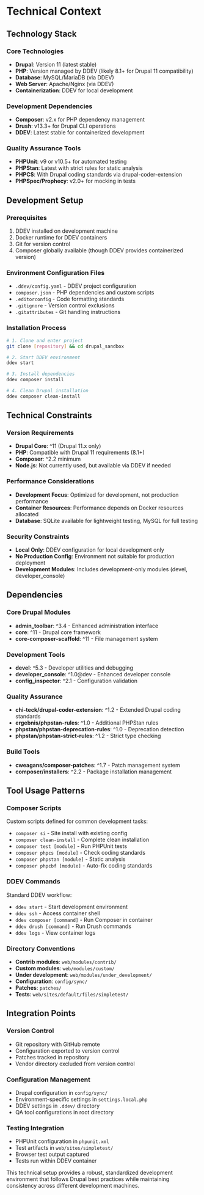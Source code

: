 # Technical Context

## Technology Stack

### Core Technologies
- **Drupal**: Version 11 (latest stable)
- **PHP**: Version managed by DDEV (likely 8.1+ for Drupal 11 compatibility)
- **Database**: MySQL/MariaDB (via DDEV)
- **Web Server**: Apache/Nginx (via DDEV)
- **Containerization**: DDEV for local development

### Development Dependencies
- **Composer**: v2.x for PHP dependency management
- **Drush**: v13.3+ for Drupal CLI operations
- **DDEV**: Latest stable for containerized development

### Quality Assurance Tools
- **PHPUnit**: v9 or v10.5+ for automated testing
- **PHPStan**: Latest with strict rules for static analysis
- **PHPCS**: With Drupal coding standards via drupal-coder-extension
- **PHPSpec/Prophecy**: v2.0+ for mocking in tests

## Development Setup

### Prerequisites
1. DDEV installed on development machine
2. Docker runtime for DDEV containers
3. Git for version control
4. Composer globally available (though DDEV provides containerized version)

### Environment Configuration Files
- `.ddev/config.yaml` - DDEV project configuration
- `composer.json` - PHP dependencies and custom scripts
- `.editorconfig` - Code formatting standards
- `.gitignore` - Version control exclusions
- `.gitattributes` - Git handling instructions

### Installation Process
```bash
# 1. Clone and enter project
git clone [repository] && cd drupal_sandbox

# 2. Start DDEV environment
ddev start

# 3. Install dependencies
ddev composer install

# 4. Clean Drupal installation
ddev composer clean-install
```

## Technical Constraints

### Version Requirements
- **Drupal Core**: ^11 (Drupal 11.x only)
- **PHP**: Compatible with Drupal 11 requirements (8.1+)
- **Composer**: ^2.2 minimum
- **Node.js**: Not currently used, but available via DDEV if needed

### Performance Considerations
- **Development Focus**: Optimized for development, not production performance
- **Container Resources**: Performance depends on Docker resources allocated
- **Database**: SQLite available for lightweight testing, MySQL for full testing

### Security Constraints
- **Local Only**: DDEV configuration for local development only
- **No Production Config**: Environment not suitable for production deployment
- **Development Modules**: Includes development-only modules (devel, developer_console)

## Dependencies

### Core Drupal Modules
- **admin_toolbar**: ^3.4 - Enhanced administration interface
- **core**: ^11 - Drupal core framework
- **core-composer-scaffold**: ^11 - File management system

### Development Tools
- **devel**: ^5.3 - Developer utilities and debugging
- **developer_console**: ^1.0@dev - Enhanced developer console
- **config_inspector**: ^2.1 - Configuration validation

### Quality Assurance
- **chi-teck/drupal-coder-extension**: ^1.2 - Extended Drupal coding standards
- **ergebnis/phpstan-rules**: ^1.0 - Additional PHPStan rules
- **phpstan/phpstan-deprecation-rules**: ^1.0 - Deprecation detection
- **phpstan/phpstan-strict-rules**: ^1.2 - Strict type checking

### Build Tools
- **cweagans/composer-patches**: ^1.7 - Patch management system
- **composer/installers**: ^2.2 - Package installation management

## Tool Usage Patterns

### Composer Scripts
Custom scripts defined for common development tasks:
- `composer si` - Site install with existing config
- `composer clean-install` - Complete clean installation
- `composer test [module]` - Run PHPUnit tests
- `composer phpcs [module]` - Check coding standards
- `composer phpstan [module]` - Static analysis
- `composer phpcbf [module]` - Auto-fix coding standards

### DDEV Commands
Standard DDEV workflow:
- `ddev start` - Start development environment
- `ddev ssh` - Access container shell
- `ddev composer [command]` - Run Composer in container
- `ddev drush [command]` - Run Drush commands
- `ddev logs` - View container logs

### Directory Conventions
- **Contrib modules**: `web/modules/contrib/`
- **Custom modules**: `web/modules/custom/`
- **Under development**: `web/modules/under_development/`
- **Configuration**: `config/sync/`
- **Patches**: `patches/`
- **Tests**: `web/sites/default/files/simpletest/`

## Integration Points

### Version Control
- Git repository with GitHub remote
- Configuration exported to version control
- Patches tracked in repository
- Vendor directory excluded from version control

### Configuration Management
- Drupal configuration in `config/sync/`
- Environment-specific settings in `settings.local.php`
- DDEV settings in `.ddev/` directory
- QA tool configurations in root directory

### Testing Integration
- PHPUnit configuration in `phpunit.xml`
- Test artifacts in `web/sites/simpletest/`
- Browser test output captured
- Tests run within DDEV container

This technical setup provides a robust, standardized development environment that follows Drupal best practices while maintaining consistency across different development machines.
